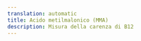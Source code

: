 ```yaml
---
translation: automatic
title: Acido metilmalonico (MMA)
description: Misura della carenza di B12
---
```

